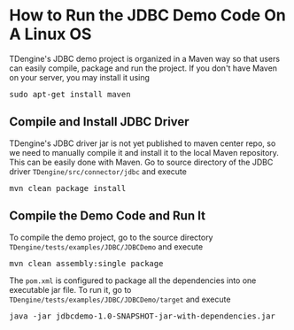 # How to Run the JDBC Demo Code On A Linux OS
TDengine's JDBC demo project is organized in a Maven way so that users can easily compile, package and run the project. If you don't have Maven on your server, you may install it using
<pre>sudo apt-get install maven</pre>

## Compile and Install JDBC Driver
TDengine's JDBC driver jar is not yet published to maven center repo, so we need to manually compile it and install it to the local Maven repository. This can be easily done with Maven. Go to source directory of the JDBC driver ``TDengine/src/connector/jdbc`` and execute
<pre>mvn clean package install</pre>

## Compile the Demo Code and Run It
To compile the demo project, go to the source directory ``TDengine/tests/examples/JDBC/JDBCDemo`` and execute
<pre>mvn clean assembly:single package</pre>
The ``pom.xml`` is configured to package all the dependencies into one executable jar file. To run it, go to ``TDengine/tests/examples/JDBC/JDBCDemo/target`` and execute
<pre>java -jar jdbcdemo-1.0-SNAPSHOT-jar-with-dependencies.jar</pre>
